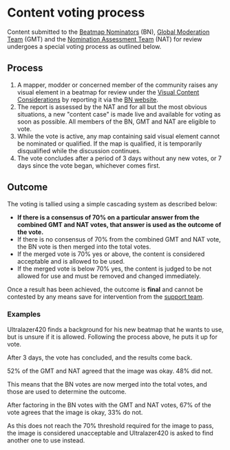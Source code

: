 # Content voting process

Content submitted to the [Beatmap Nominators](/wiki/People/The_Team/Beatmap_Nominators) (BN), [Global Moderation Team](/wiki/People/The_Team/Global_Moderation_Team) (GMT) and the [Nomination Assessment Team](/wiki/People/The_Team/Nomination_Assessment_Team) (NAT) for review undergoes a special voting process as outlined below.

## Process

1. A mapper, modder or concerned member of the community raises any visual element in a beatmap for review under the [Visual Content Considerations](/wiki/Rules/Visual_Content_Considerations) by reporting it via the [BN website](https://bn.mappersguild.com/reports).
2. The report is assessed by the NAT and for all but the most obvious situations, a new "content case" is made live and available for voting as soon as possible. All members of the BN, GMT and NAT are eligible to vote.
3. While the vote is active, any map containing said visual element cannot be nominated or qualified. If the map is qualified, it is temporarily disqualified while the discussion continues.
4. The vote concludes after a period of 3 days without any new votes, or 7 days since the vote began, whichever comes first.

## Outcome

The voting is tallied using a simple cascading system as described below:

- **If there is a consensus of 70% on a particular answer from the combined GMT and NAT votes, that answer is used as the outcome of the vote.**
- If there is no consensus of 70% from the combined GMT and NAT vote, the BN vote is then merged into the total votes.
- If the merged vote is 70% yes or above, the content is considered acceptable and is allowed to be used.
- If the merged vote is below 70% yes, the content is judged to be not allowed for use and must be removed and changed immediately.

Once a result has been achieved, the outcome is **final** and cannot be contested by any means save for intervention from the [support team](/wiki/People/The_Team/Account_support_team).

### Examples

Ultralazer420 finds a background for his new beatmap that he wants to use, but is unsure if it is allowed. Following the process above, he puts it up for vote.

After 3 days, the vote has concluded, and the results come back.

52% of the GMT and NAT agreed that the image was okay. 48% did not.

This means that the BN votes are now merged into the total votes, and those are used to determine the outcome.

After factoring in the BN votes with the GMT and NAT votes, 67% of the vote agrees that the image is okay, 33% do not. 

As this does not reach the 70% threshold required for the image to pass, the image is considered unacceptable and Ultralazer420 is asked to find another one to use instead.
